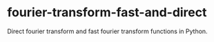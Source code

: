 # fourier-transform-fast-and-direct

Direct fourier transform and fast fourier transform functions in Python.
